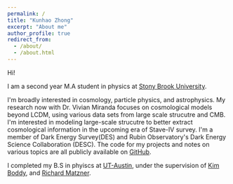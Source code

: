 ```yaml
---
permalink: /
title: "Kunhao Zhong"
excerpt: "About me"
author_profile: true
redirect_from: 
  - /about/
  - /about.html
---
```


Hi!

I am a second year M.A student in physics at [Stony Brook University](https://www.stonybrook.edu/). 

I'm broadly interested in cosmology, particle physics, and astrophysics. My research now with Dr. Vivian Miranda focuses on cosmological models beyond LCDM, using various data sets from large scale strucutre and CMB. I'm interested in modeling large-scale strucutre to better extract cosmological information in the upcoming era of Stave-IV survey. I'm a member of Dark Energy Survey(DES) and Rubin Observatory's Dark Energy Science Collaboration (DESC). The code for my projects and notes on various topics are all publicly available on [GitHub](https://github.com/KunhaoZhong).

I completed my B.S in phyiscs at [UT-Austin](https://www.utexas.edu/), under the supervision of [Kim Boddy](https://cns.utexas.edu/directory/item/4373-boddy-kimberly-kay?Itemid=349), and [Richard Matzner](https://cns.utexas.edu/directory/item/18-physics/449-matzner-richard-a?Itemid=349).
